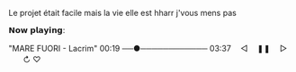 Le projet était facile mais la vie elle est hharr j'vous mens pas

𝗡𝗼𝘄 𝗽𝗹𝗮𝘆𝗶𝗻𝗴:

"MARE FUORI - Lacrim"
00:19 ──●──────────── 03:37
ㅤ◁ㅤ ❚❚ ㅤ▷ ㅤㅤ↻ ♡
